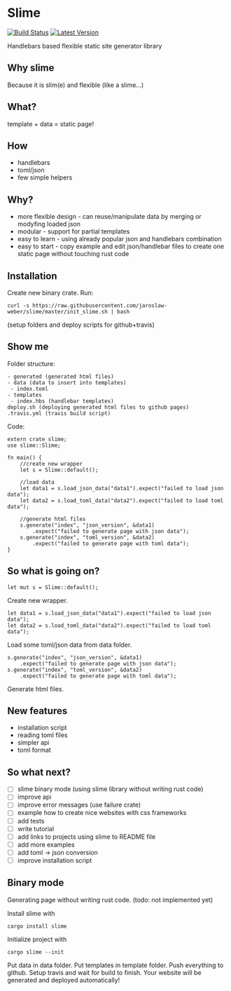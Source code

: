 # Slime
[![Build Status](https://travis-ci.org/jaroslaw-weber/slime.svg?branch=master)](https://travis-ci.org/jaroslaw-weber/slime)
[![Latest Version]][crates.io]

[Latest Version]: https://img.shields.io/crates/v/slime.svg
[crates.io]: https://crates.io/crates/slime

Handlebars based flexible static site generator library

## Why slime
Because it is slim(e) and flexible (like a slime...)

## What?
template + data = static page!

## How
- handlebars
- toml/json
- few simple helpers

## Why?
- more flexible design - can reuse/manipulate data by merging or modyfing loaded json
- modular - support for partial templates
- easy to learn - using already popular json and handlebars combination
- easy to start - copy example and edit json/handlebar files to create one static page without touching rust code

## Installation

Create new binary crate.
Run:
```
curl -s https://raw.githubusercontent.com/jaroslaw-weber/slime/master/init_slime.sh | bash
```
(setup folders and deploy scripts for github+travis)

## Show me

Folder structure:

```
- generated (generated html files)
- data (data to insert into templates)
 - index.toml
- templates
 - index.hbs (handlebar templates)
deploy.sh (deploying generated html files to github pages)
.travis.yml (travis build script)

```

Code:

```
extern crate slime;
use slime::Slime;

fn main() {
    //create new wrapper
    let s = Slime::default();

    //load data
    let data1 = s.load_json_data("data1").expect("failed to load json data");
    let data2 = s.load_toml_data("data2").expect("failed to load toml data");

    //generate html files
    s.generate("index", "json_version", &data1)
        .expect("failed to generate page with json data");
    s.generate("index", "toml_version", &data2)
        .expect("failed to generate page with toml data");
}

```

## So what is going on?

```
let mut s = Slime::default();
```
Create new wrapper.


```
let data1 = s.load_json_data("data1").expect("failed to load json data");
let data2 = s.load_toml_data("data2").expect("failed to load toml data");
```
Load some toml/json data from data folder.


```
s.generate("index", "json_version", &data1)
    .expect("failed to generate page with json data");
s.generate("index", "toml_version", &data2)
    .expect("failed to generate page with toml data");
```
Generate html files.


## New features
- installation script
- reading toml files
- simpler api
- toml format

## So what next?
- [ ] slime binary mode (using slime library without writing rust code)
- [ ] improve api
- [ ] improve error messages (use failure crate)
- [ ] example how to create nice websites with css frameworks
- [ ] add tests
- [ ] write tutorial
- [ ] add links to projects using slime to README file
- [ ] add more examples
- [ ] add toml -> json conversion
- [ ] improve installation script

## Binary mode
Generating page without writing rust code.
(todo: not implemented yet)

Install slime with
```
cargo install slime
```
Initialize project with
```
cargo slime --init
```
Put data in data folder.
Put templates in template folder.
Push everything to github.
Setup travis and wait for build to finish.
Your website will be generated and deployed automatically!
